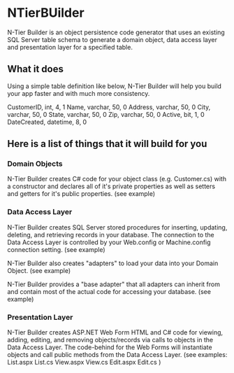 NTierBUilder
=====================================
N-Tier Builder is an object persistence code generator that uses an existing SQL Server table schema to generate a domain object, data access layer and presentation layer for a specified table. 

## What it does

Using a simple table definition like below, N-Tier Builder will help you build your app faster and with much more consistency.

CustomerID, int, 4, 1
Name, varchar, 50, 0
Address, varchar, 50, 0
City, varchar, 50, 0
State, varchar, 50, 0
Zip, varchar, 50, 0
Active, bit, 1, 0
DateCreated, datetime, 8, 0

## Here is a list of things that it will build for you

### Domain Objects

N-Tier Builder creates C# code for your object class (e.g. Customer.cs) with a constructor and declares all of it's private properties as well as setters and getters for it's public properties. (see example) 

### Data Access Layer

N-Tier Builder creates SQL Server stored procedures for inserting, updating, deleting, and retrieving records in your database. The connection to the Data Access Layer is controlled by your Web.config or Machine.config connection setting. (see example)

N-Tier Builder also creates "adapters" to load your data into your Domain Object. (see example)

N-Tier Builder provides a "base adapter" that all adapters can inherit from and contain most of the actual code for accessing your database. (see example)


### Presentation Layer

N-Tier Builder creates ASP.NET Web Form HTML and C# code for viewing, adding, editing, and removing objects/records via calls to objects in the Data Access Layer. The code-behind for the Web Forms will instantiate objects and call public methods from the Data Access Layer.
(see examples: List.aspx List.cs View.aspx View.cs Edit.aspx Edit.cs	) 



